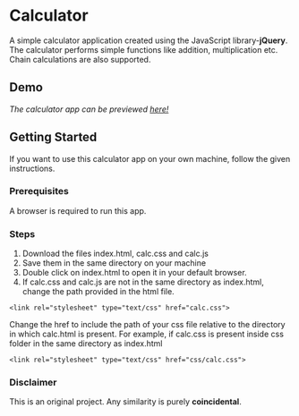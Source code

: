 # Calculator
A simple calculator application created using the JavaScript library-__jQuery__.
The calculator performs simple functions like addition, multiplication etc. Chain calculations are also supported.

## Demo
_The calculator app can be previewed <a href="https://shradhakatyal.github.io/Calculator/">here!</a>_

## Getting Started
If you want to use this calculator app on your own machine, follow the given instructions.

### Prerequisites
A browser is required to run this app.

### Steps
1. Download the files index.html, calc.css and calc.js
2. Save them in the same directory on your machine
3. Double click on index.html to open it in your default browser.
4. If calc.css and calc.js are not in the same directory as index.html, change the path provided in the html file.
```
<link rel="stylesheet" type="text/css" href="calc.css">
```
Change the href to include the path of your css file relative to the directory in which calc.html is present.
For example, if calc.css is present inside css folder in the same directory as index.html
```
<link rel="stylesheet" type="text/css" href="css/calc.css">
```

### Disclaimer
This is an original project. Any similarity is purely __coincidental__.

